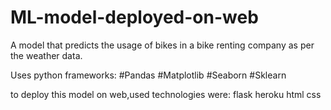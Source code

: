 # ML-model-deployed-on-web
A model that predicts the usage of bikes in a bike renting company as per the weather data.

Uses python frameworks:
#Pandas
#Matplotlib
#Seaborn
#Sklearn

to deploy this model on web,used technologies were:
flask
heroku
html
css

